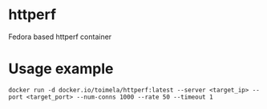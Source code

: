 # httperf
Fedora based httperf container

# Usage example
```
docker run -d docker.io/toimela/httperf:latest --server <target_ip> --port <target_port> --num-conns 1000 --rate 50 --timeout 1
```
